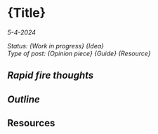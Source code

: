 # {Title}

*5-4-2024*

_Status: {Work in progress} {Idea}_  
_Type of post: {Opinion piece} {Guide} {Resource}_

## *Rapid fire thoughts*

## *Outline*

## Resources
